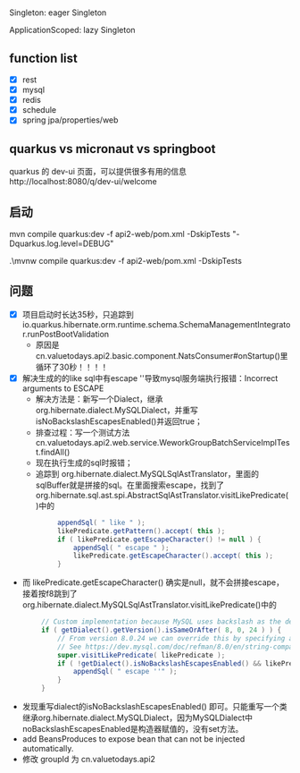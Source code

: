 #

##

Singleton: eager Singleton

ApplicationScoped: lazy Singleton

## function list

- [x] rest
- [x] mysql
- [x] redis
- [x] schedule
- [x] spring jpa/properties/web

## quarkus vs micronaut vs springboot

quarkus 的 dev-ui 页面，可以提供很多有用的信息 http://localhost:8080/q/dev-ui/welcome

## 启动

mvn compile quarkus:dev -f api2-web/pom.xml -DskipTests "-Dquarkus.log.level=DEBUG"

.\mvnw compile quarkus:dev -f api2-web/pom.xml -DskipTests

## 问题

- [x] 项目启动时长达35秒，只追踪到
  io.quarkus.hibernate.orm.runtime.schema.SchemaManagementIntegrator.runPostBootValidation
  + 原因是 cn.valuetodays.api2.basic.component.NatsConsumer#onStartup()里循环了30秒！！！！
- [x] 解决生成的的like sql中有escape ''导致mysql服务端执行报错：Incorrect arguments to ESCAPE
  + 解决方法是：新写一个Dialect，继承org.hibernate.dialect.MySQLDialect，并重写isNoBackslashEscapesEnabled()并返回true；
  + 排查过程：写一个测试方法cn.valuetodays.api2.web.service.WeworkGroupBatchServiceImplTest.findAll()
  + 现在执行生成的sql时报错；
  + 追踪到 org.hibernate.dialect.MySQLSqlAstTranslator，里面的sqlBuffer就是拼接的sql。在里面搜索escape，找到了
    org.hibernate.sql.ast.spi.AbstractSqlAstTranslator.visitLikePredicate()中的

```java
			appendSql( " like " );
			likePredicate.getPattern().accept( this );
			if ( likePredicate.getEscapeCharacter() != null ) {
				appendSql( " escape " );
				likePredicate.getEscapeCharacter().accept( this );
			}
```

+ 而 likePredicate.getEscapeCharacter() 确实是null，就不会拼接escape，接着按f8跳到了
  org.hibernate.dialect.MySQLSqlAstTranslator.visitLikePredicate()中的

```java
		// Custom implementation because MySQL uses backslash as the default escape character
		if ( getDialect().getVersion().isSameOrAfter( 8, 0, 24 ) ) {
			// From version 8.0.24 we can override this by specifying an empty escape character
			// See https://dev.mysql.com/doc/refman/8.0/en/string-comparison-functions.html#operator_like
			super.visitLikePredicate( likePredicate );
			if ( !getDialect().isNoBackslashEscapesEnabled() && likePredicate.getEscapeCharacter() == null ) {
				appendSql( " escape ''" );
			}
		}
```

+ 发现重写dialect的isNoBackslashEscapesEnabled()
  即可。只能重写一个类继承org.hibernate.dialect.MySQLDialect，因为MySQLDialect中noBackslashEscapesEnabled是构造器赋值的，没有set方法。
+ add BeansProduces to expose bean that can not be injected automatically.
+ 修改 groupId 为 cn.valuetodays.api2
